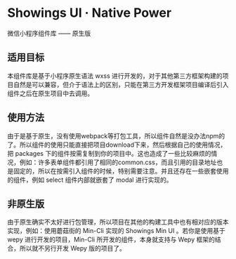 # Showings UI · Native Power
微信小程序组件库 —— 原生版


## 适用目标
本组件库是基于小程序原生语法 wxss 进行开发的，对于其他第三方框架构建的项目自然是可以兼容，但介于语法上的区别，只能在第三方开发框架项目编译后引入组件之后在原生项目中去调用。

## 使用方法
由于是基于原生，没有使用webpack等打包工具，所以组件自然是没办法npm的了。所以组件的使用只能直接把项目download下来，然后根据自己的使用情况，把 packages 下的组件按需复制到你的项目中。这也造成了一些比较麻烦的情况，例如：许多表单组件都引用了相同的common.css，而且引用的目录地址也是固定的，所以在按需引入组件的时候，特别需要注意。并且还存在一些嵌套使用的组件，例如 select 组件内部就嵌套了 modal 进行实现的。

## 非原生版
由于原生确实不太好进行包管理，所以项目在其他的构建工具中也有相对应的版本实现，例如：使用蘑菇街的 Min-Cli 实现的 Showings Min UI 。若你是使用基于 wepy 进行开发的项目，Min-Cli 所开发的组件，本身就支持与 Wepy 框架的结合，所以就不另行开发 Wepy 版的项目了。
